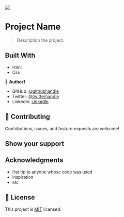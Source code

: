 ![](https://img.shields.io/badge/Microverse-blueviolet)

# Project Name

> Description the project.


## Built With

- Html
- Css


👤 **Author1**

- GitHub: [@githubhandle](https://github.com/githubhandle)
- Twitter: [@twitterhandle](https://twitter.com/twitterhandle)
- LinkedIn: [LinkedIn](https://linkedin.com/in/linkedinhandle)


## 🤝 Contributing

Contributions, issues, and feature requests are welcome!

## Show your support

## Acknowledgments

- Hat tip to anyone whose code was used
- Inspiration
- etc

## 📝 License

This project is [MIT](./LICENSE) licensed.

